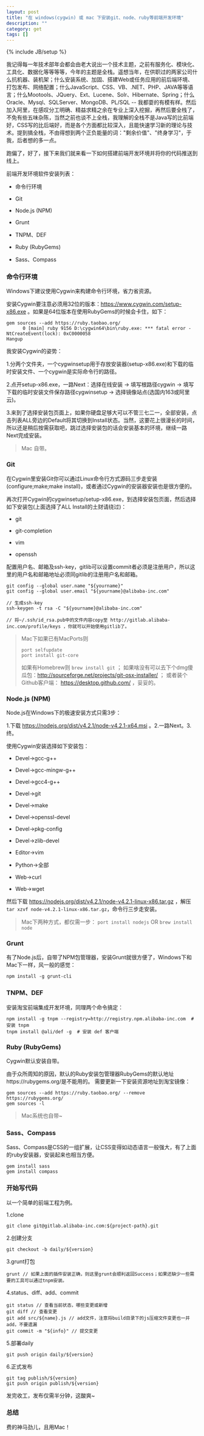 ```yaml
---
layout: post
title: "在 windows(cygwin) 或 mac 下安装git、node、ruby等前端开发环境"
description: ""
category: get
tags: []
---
```

{% include JB/setup %}


我记得每一年技术部年会都会由老大说出一个技术主题，之前有服务化、模块化、工具化、数据化等等等等，今年的主题是全栈。遥想当年，在供职过的两家公司什么抗机器、装机架；什么安装系统、加固、搭建Web或任务应用的前后端环境、打包发布、网络配置；什么JavaScript、CSS、VB、.NET、PHP、JAVA等等语言；什么Mootools、JQuery、Ext、Lucene、Solr、Hibernate、Spring；什么Oracle、Mysql、SQLServer、MongoDB、PL/SQL -- 我都耍的有模有样。然后加入阿里，在感叹分工明确、精益求精之余在专业上深入挖掘，再然后要全栈了，不免有些五味杂陈，当然之前也谈不上全栈，我理解的全栈不是Java写的比前端好，CSS写的比后端好，而是各个方面都比较深入，且能快速学习新的理论与技术。提到搞全栈，不由得想到两个正负能量的词："剩余价值"、"终身学习"，于我，后者想的多一点。

跑偏了，好了，接下来我们就来看一下如何搭建前端开发环境并将你的代码推送到线上。

前端开发环境软件安装列表：

- 命令行环境

- Git

- Node.js (NPM)

- Grunt

- TNPM、DEF

- Ruby (RubyGems)

- Sass、Compass


### 命令行环境
Windows下建议使用Cygwin来构建命令行环境，省力省资源。

安装Cygwin要注意必须用32位的版本：https://www.cygwin.com/setup-x86.exe 。如果是64位版本在使用RubyGems的时候会卡住，如下：

```
gem sources --add https://ruby.taobao.org/
      0 [main] ruby 9156 D:\cygwin64\bin\ruby.exe: *** fatal error - NtCreateEvent(lock): 0xC0000058
Hangup
```


我安装Cygwin的姿势：

1.分两个文件夹，一个cygwinsetup用于存放安装器(setup-x86.exe)和下载的临时安装文件、一个cygwin是实际命令行的路径。

2.点开setup-x86.exe，一路Next：选择在线安装 -> 填写根路径cygwin -> 填写下载的临时安装文件保存路径cygwinsetup -> 选择镜像站点(选国内163或阿里云)。

3.来到了选择安装包页面上，如果你硬盘足够大可以不管三七二一，全部安装，点击列表ALL旁边的Default将其切换到Install状态。当然，这要花上很漫长的时间，所以还是稍后按需获取吧，跳过选择安装包的话会安装基本的环境，继续一路Next完成安装。

> Mac 自带。


### Git
在Cygwin里安装Git你可以通过Linux命令行方式源码三步走安装(configure;make;make install)，或者通过Cygwin的安装器安装也是很方便的。

再次打开Cygwin的cygwinsetup/setup-x86.exe，到选择安装包页面，然后选择如下安装包(上面选择了ALL Install的土财请绕过)：

- git

- git-completion

- vim

- openssh


配置用户名、邮箱及ssh-key，gitlib可以设置commit者必须是注册用户，所以这里的用户名和邮箱地址必须同gitlib的注册用户名和邮箱。

```
git config --global user.name "${yourname}"
git config --global user.email "${yourname}@alibaba-inc.com"

// 生成ssh-key
ssh-keygen -t rsa -C "${yourname}@alibaba-inc.com"

// 将~/.ssh/id_rsa.pub中的文件内容copy至 http://gitlab.alibaba-inc.com/profile/keys ，你就可以开始使用gitlib了。
```


> Mac下如果已有MacPorts则 
>  
> ```
> port selfupdate
> port install git-core
> ```
> 
> 如果有Homebrew则 ```brew install git``` ；
> 如果啥没有可以去下个dmg傻瓜包：http://sourceforge.net/projects/git-osx-installer/ ；
> 或者装个Github客户端： https://desktop.github.com/ ，妥妥的。


### Node.js (NPM)
Node.js在Windows下的极速安装方式只需3步： 

1.下载 https://nodejs.org/dist/v4.2.1/node-v4.2.1-x64.msi 。2.一路Next。3.终。

使用Cygwin安装选择如下安装包：

- Devel->gcc-g++

- Devel->gcc-mingw-g++

- Devel->gcc4-g++

- Devel->git

- Devel->make

- Devel->openssl-devel

- Devel->pkg-config

- Devel->zlib-devel

- Editor->vim

- Python->全部

- Web->curl

- Web->wget


然后下载 https://nodejs.org/dist/v4.2.1/node-v4.2.1-linux-x86.tar.gz ，解压 ```tar xzvf node-v4.2.1-linux-x86.tar.gz```，命令行三步走安装。

> Mac下两种方式，都仅需一步： ```port install nodejs``` OR ```brew install node```


### Grunt
有了Node.js后，自带了NPM包管理器，安装Grunt就很方便了，Windows下和Mac下一样，风一般的感觉：

```
npm install -g grunt-cli
```

### TNPM、DEF
安装淘宝前端集成开发环境，同理两个命令搞定：

```
npm install -g tnpm --registry=http://registry.npm.alibaba-inc.com  # 安装 tnpm
tnpm install @ali/def -g  # 安装 def 客户端
```

### Ruby (RubyGems)
Cygwin默认安装自带。

由于众所周知的原因，默认的Ruby安装包管理器RubyGems的默认地址https://rubygems.org/是不能用的。
需要更新一下安装资源地址到淘宝镜像：

```
gem sources --add https://ruby.taobao.org/ --remove https://rubygems.org/
gem sources -l
```

> Mac系统也自带~


### Sass、Compass
Sass、Compass是CSS的一组扩展，让CSS变得如动态语言一般强大，有了上面的ruby安装器，安装起来也相当方便。

```
gem install sass
gem install compass
```


### 开始写代码
以一个简单的前端工程为例。

1.clone

```
git clone git@gitlab.alibaba-inc.com:${project-path}.git
```

2.创建分支

```
git checkout -b daily/${version}
```

3.grunt打包

```
grunt // 如果上面的插件安装正确，则这里grunt会顺利返回Success；如果还缺少一些需要的工具可以通过tnpm安装。
```

4.status、diff、add、commit

```
git status // 查看当前状态，哪些变更或新增
git diff // 查看变更
git add src/${name}.js // add文件，注意将build目录下的js压缩文件变更也一并add，不要遗漏
git commit -m "${info}" // 提交变更
```

5.部署daily

```
git push origin daily/${version}
```

6.正式发布

```
git tag publish/${version}
git push origin publish/${version}
```

发完收工，发布仅需半分钟，这酸爽~


### 总结
费的神马劲儿，且用Mac！



























